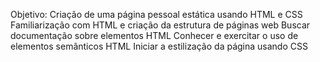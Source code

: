 Objetivo: Criação de uma página pessoal estática usando HTML e CSS
Familiarização com HTML e criação da estrutura de páginas web
Buscar documentação sobre elementos HTML
Conhecer e exercitar o uso de elementos semânticos HTML
Iniciar a estilização da página usando CSS
